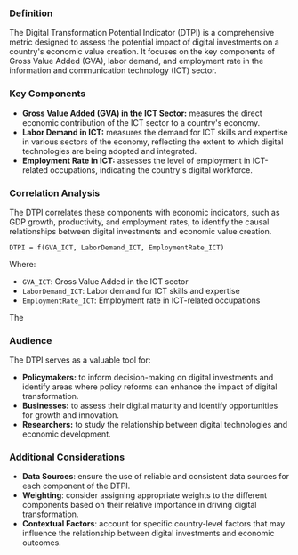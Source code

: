 ### Definition

The Digital Transformation Potential Indicator (DTPI) is a comprehensive metric designed to assess the potential impact of digital investments on a country's economic value creation. It focuses on the key components of Gross Value Added (GVA), labor demand, and employment rate in the information and communication technology (ICT) sector.

### Key Components

* **Gross Value Added (GVA) in the ICT Sector:** measures the direct economic contribution of the ICT sector to a country's economy.
* **Labor Demand in ICT:** measures the demand for ICT skills and expertise in various sectors of the economy, reflecting the extent to which digital technologies are being adopted and integrated.
* **Employment Rate in ICT:** assesses the level of employment in ICT-related occupations, indicating the country's digital workforce.

### Correlation Analysis

The DTPI correlates these components with economic indicators, such as GDP growth, productivity, and employment rates, to identify the causal relationships between digital investments and economic value creation.

`DTPI = f(GVA_ICT, LaborDemand_ICT, EmploymentRate_ICT)`

Where:

* `GVA_ICT`: Gross Value Added in the ICT sector
* `LaborDemand_ICT`: Labor demand for ICT skills and expertise
* `EmploymentRate_ICT`: Employment rate in ICT-related occupations

The

### Audience

The DTPI serves as a valuable tool for:

* **Policymakers:** to inform decision-making on digital investments and identify areas where policy reforms can enhance the impact of digital transformation.
* **Businesses:** to assess their digital maturity and identify opportunities for growth and innovation.
* **Researchers:** to study the relationship between digital technologies and economic development.

### Additional Considerations

* **Data Sources**: ensure the use of reliable and consistent data sources for each component of the DTPI.
* **Weighting**: consider assigning appropriate weights to the different components based on their relative importance in driving digital transformation.
* **Contextual Factors**: account for specific country-level factors that may influence the relationship between digital investments and economic outcomes.

